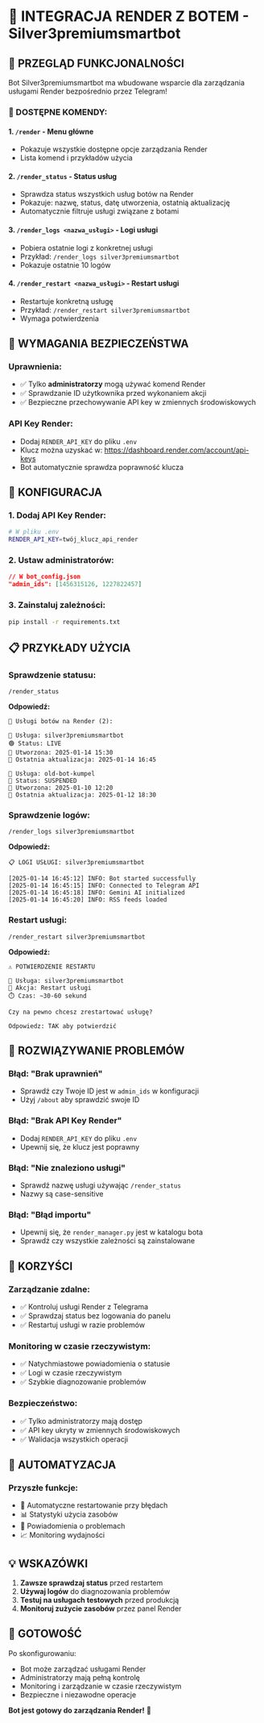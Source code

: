 # 🤖 INTEGRACJA RENDER Z BOTEM - Silver3premiumsmartbot

## 🎯 **PRZEGLĄD FUNKCJONALNOŚCI**

Bot Silver3premiumsmartbot ma wbudowane wsparcie dla zarządzania usługami Render bezpośrednio przez Telegram!

### **🔧 DOSTĘPNE KOMENDY:**

#### **1. `/render`** - Menu główne
- Pokazuje wszystkie dostępne opcje zarządzania Render
- Lista komend i przykładów użycia

#### **2. `/render_status`** - Status usług
- Sprawdza status wszystkich usług botów na Render
- Pokazuje: nazwę, status, datę utworzenia, ostatnią aktualizację
- Automatycznie filtruje usługi związane z botami

#### **3. `/render_logs <nazwa_usługi>`** - Logi usługi
- Pobiera ostatnie logi z konkretnej usługi
- Przykład: `/render_logs silver3premiumsmartbot`
- Pokazuje ostatnie 10 logów

#### **4. `/render_restart <nazwa_usługi>`** - Restart usługi
- Restartuje konkretną usługę
- Przykład: `/render_restart silver3premiumsmartbot`
- Wymaga potwierdzenia

## 🔐 **WYMAGANIA BEZPIECZEŃSTWA**

### **Uprawnienia:**
- ✅ Tylko **administratorzy** mogą używać komend Render
- ✅ Sprawdzanie ID użytkownika przed wykonaniem akcji
- ✅ Bezpieczne przechowywanie API key w zmiennych środowiskowych

### **API Key Render:**
- Dodaj `RENDER_API_KEY` do pliku `.env`
- Klucz można uzyskać w: https://dashboard.render.com/account/api-keys
- Bot automatycznie sprawdza poprawność klucza

## 🚀 **KONFIGURACJA**

### **1. Dodaj API Key Render:**
```bash
# W pliku .env
RENDER_API_KEY=twój_klucz_api_render
```

### **2. Ustaw administratorów:**
```json
// W bot_config.json
"admin_ids": [1456315126, 1227822457]
```

### **3. Zainstaluj zależności:**
```bash
pip install -r requirements.txt
```

## 📋 **PRZYKŁADY UŻYCIA**

### **Sprawdzenie statusu:**
```
/render_status
```
**Odpowiedź:**
```
🤖 Usługi botów na Render (2):

🤖 Usługa: silver3premiumsmartbot
🟢 Status: LIVE
📅 Utworzona: 2025-01-14 15:30
🔄 Ostatnia aktualizacja: 2025-01-14 16:45

🤖 Usługa: old-bot-kumpel
🔴 Status: SUSPENDED
📅 Utworzona: 2025-01-10 12:20
🔄 Ostatnia aktualizacja: 2025-01-12 18:30
```

### **Sprawdzenie logów:**
```
/render_logs silver3premiumsmartbot
```
**Odpowiedź:**
```
📋 LOGI USŁUGI: silver3premiumsmartbot

[2025-01-14 16:45:12] INFO: Bot started successfully
[2025-01-14 16:45:15] INFO: Connected to Telegram API
[2025-01-14 16:45:18] INFO: Gemini AI initialized
[2025-01-14 16:45:20] INFO: RSS feeds loaded
```

### **Restart usługi:**
```
/render_restart silver3premiumsmartbot
```
**Odpowiedź:**
```
⚠️ POTWIERDZENIE RESTARTU

🤖 Usługa: silver3premiumsmartbot
🔄 Akcja: Restart usługi
⏱️ Czas: ~30-60 sekund

Czy na pewno chcesz zrestartować usługę?

Odpowiedz: TAK aby potwierdzić
```

## 🔧 **ROZWIĄZYWANIE PROBLEMÓW**

### **Błąd: "Brak uprawnień"**
- Sprawdź czy Twoje ID jest w `admin_ids` w konfiguracji
- Użyj `/about` aby sprawdzić swoje ID

### **Błąd: "Brak API Key Render"**
- Dodaj `RENDER_API_KEY` do pliku `.env`
- Upewnij się, że klucz jest poprawny

### **Błąd: "Nie znaleziono usługi"**
- Sprawdź nazwę usługi używając `/render_status`
- Nazwy są case-sensitive

### **Błąd: "Błąd importu"**
- Upewnij się, że `render_manager.py` jest w katalogu bota
- Sprawdź czy wszystkie zależności są zainstalowane

## 🎯 **KORZYŚCI**

### **Zarządzanie zdalne:**
- ✅ Kontroluj usługi Render z Telegrama
- ✅ Sprawdzaj status bez logowania do panelu
- ✅ Restartuj usługi w razie problemów

### **Monitoring w czasie rzeczywistym:**
- ✅ Natychmiastowe powiadomienia o statusie
- ✅ Logi w czasie rzeczywistym
- ✅ Szybkie diagnozowanie problemów

### **Bezpieczeństwo:**
- ✅ Tylko administratorzy mają dostęp
- ✅ API key ukryty w zmiennych środowiskowych
- ✅ Walidacja wszystkich operacji

## 🔄 **AUTOMATYZACJA**

### **Przyszłe funkcje:**
- 🔄 Automatyczne restartowanie przy błędach
- 📊 Statystyki użycia zasobów
- 🚨 Powiadomienia o problemach
- 📈 Monitoring wydajności

## 💡 **WSKAZÓWKI**

1. **Zawsze sprawdzaj status** przed restartem
2. **Używaj logów** do diagnozowania problemów
3. **Testuj na usługach testowych** przed produkcją
4. **Monitoruj zużycie zasobów** przez panel Render

## 🎉 **GOTOWOŚĆ**

Po skonfigurowaniu:
- Bot może zarządzać usługami Render
- Administratorzy mają pełną kontrolę
- Monitoring i zarządzanie w czasie rzeczywistym
- Bezpieczne i niezawodne operacje

**Bot jest gotowy do zarządzania Render!** 🚀 